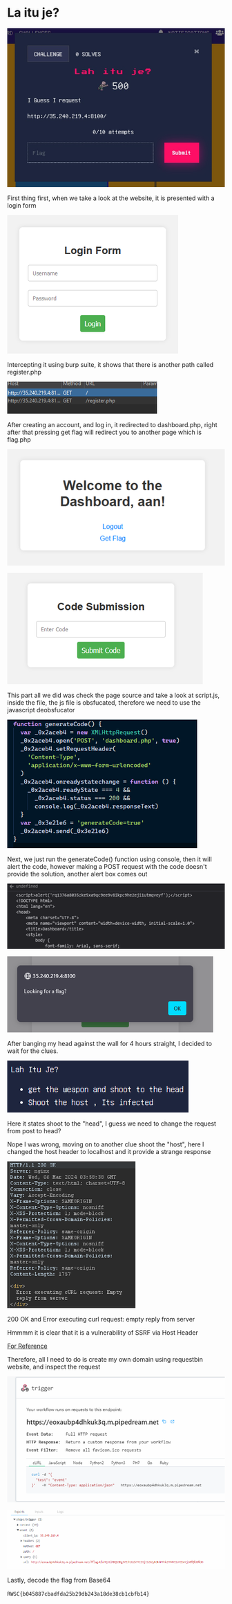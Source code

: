 # La itu je?

![alt text](/images/image2.png)

First thing first, when we take a look at the website, it is presented with a login form

![alt text](/images/image.png)

Intercepting it using burp suite, it shows that there is another path called register.php

![alt text](/images/image3.png)

After creating an account, and log in, it redirected to dashboard.php, right after that pressing get flag will redirect you to another page which is flag.php

![alt text](/images/image4.png)

![alt text](/images/image5.png)

This part all we did was check the page source and take a look at script.js, inside the file, the js file is obsfucated, therefore we need to use the javascript deobsfucator

![alt text](/images/image6.png)

Next, we just run the generateCode() function using console, then it will alert the code, however making a POST request with the code doesn't provide the solution, another alert box comes out

![alt text](/images/image7.png)

![alt text](/images/image8.png)

After banging my head against the wall for 4 hours straight, I decided to wait for the clues.

![alt text](/images/image9.png)

Here it states shoot to the "head", I guess we need to change the request from post to head?

Nope I was wrong, moving on to another clue shoot the "host", here I changed the host header to localhost and it provide a strange response

![alt text](/images/image10.png)

200 OK and Error executing curl request: empty reply from server

Hmmmm it is clear that it is a vulnerability of SSRF via Host Header

[For Reference](https://payatu.com/blog/unveiling-the-secrets-of-http-host-header-attacks/#:~:text=Server%2DSide%20Request%20Forgery%20(SSRF,header%20of%20an%20HTTP%20request.))

Therefore, all I need to do is create my own domain using requestbin website, and inspect the request


![alt text](/images/image11.png)

![alt text](/images/image12.png)

Lastly, decode the flag from Base64

```RWSC{b045887cbadfda25b29db243a18de38cb1cbfb14}```